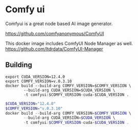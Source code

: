 # Comfy ui

Comfyui is a great node based AI image generator.

https://github.com/comfyanonymous/ComfyUI

This docker image includes ComfyUI Node Manager as well. https://github.com/ltdrdata/ComfyUI-Manager

## Building

```shell
export CUDA_VERSION=12.4.0
export COMFY_VERSION=v.0.3.10
docker build --build-arg COMFY_VERSION=$COMFY_VERSION \
        --build-arg CUDA_VERSION=$CUDA_VERSION \
        -t comfyui:$COMFY_VERSION-cuda-$CUDA_VERSION .
```

```powershell
$CUDA_VERSION="12.4.0"
$COMFY_VERSION="v.0.3.10"
docker build --build-arg COMFY_VERSION=$COMFY_VERSION \
        --build-arg CUDA_VERSION=$CUDA_VERSION \
        -t comfyui:$COMFY_VERSION-cuda-$CUDA_VERSION .
```
